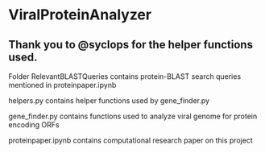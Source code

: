 # ViralProteinAnalyzer

Thank you to @syclops for the helper functions used.
-----------------------------------------------------

Folder RelevantBLASTQueries contains protein-BLAST search queries mentioned in proteinpaper.ipynb

helpers.py contains helper functions used by gene_finder.py

gene_finder.py contains functions used to analyze viral genome for protein encoding ORFs

proteinpaper.ipynb contains computational research paper on this project
